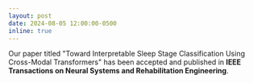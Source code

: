 ```yaml
---
layout: post
date: 2024-08-05 12:00:00-0500
inline: true
---
```


Our paper titled "Toward Interpretable Sleep Stage Classification Using Cross-Modal Transformers" has been accepted and published in **IEEE Transactions on Neural Systems and Rehabilitation Engineering**.
